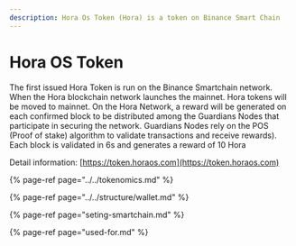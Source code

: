```yaml
---
description: Hora Os Token (Hora) is a token on Binance Smart Chain
---
```


# Hora OS Token

The first issued Hora Token is run on the Binance Smartchain network. When the Hora blockchain network launches the mainnet. Hora tokens will be moved to mainnet. On the Hora Network, a reward will be generated on each confirmed block to be distributed among the Guardians Nodes that participate in securing the network. Guardians Nodes rely on the POS \(Proof of stake\) algorithm to validate transactions and receive rewards\). Each block is validated in 6s and generates a reward of 10 Hora

Detail information: [https://token.horaos.com](https://token.horaos.com)

{% page-ref page="../../tokenomics.md" %}

{% page-ref page="../../structure/wallet.md" %}

{% page-ref page="seting-smartchain.md" %}

{% page-ref page="used-for.md" %}





